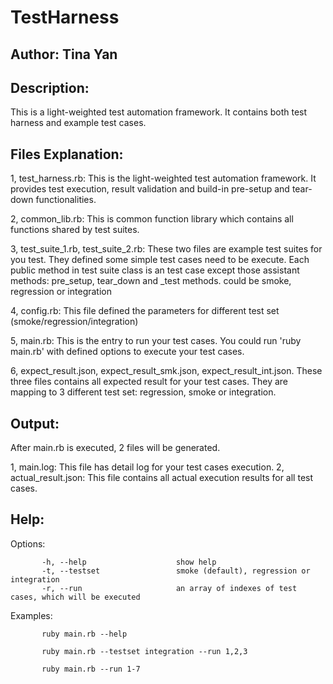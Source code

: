# TestHarness

Author:  Tina Yan
-------------------------------------------------

Description: 
-------------------------------------------------

This is a light-weighted test automation framework. It contains both test harness and example test cases.

Files Explanation:
-------------------------------------------------

1, test_harness.rb: This is the light-weighted test automation framework. It provides test execution, result validation and build-in pre-setup and tear-down functionalities.

2, common_lib.rb: This is common function library which contains all functions shared by test suites.

3, test_suite_1.rb, test_suite_2.rb: These two files are example test suites for you test. They defined some simple test cases need to be execute. Each public method in test suite class is an test case except those assistant methods: pre_setup, tear_down and <testset>_test methods. <testset> could be smoke, regression or integration

4, config.rb: This file defined the parameters for different test set (smoke/regression/integration)

5, main.rb:  This is the entry to run your test cases. You could run 'ruby main.rb' with defined options to execute your test cases.

6, expect_result.json, expect_result_smk.json, expect_result_int.json. These three files contains all expected result for your test cases. They are mapping to 3 different test set: regression, smoke or integration.

Output:
---------------------------------------------------
After main.rb is executed, 2 files will be generated. 

1, main.log: This file has detail log for your test cases execution.
2, actual_result.json: This file contains all actual execution results for all test cases.

Help:
---------------------------------------------------
Options:

           -h, --help                    show help  
           -t, --testset                 smoke (default), regression or integration
           -r, --run                     an array of indexes of test cases, which will be executed

Examples:

           ruby main.rb --help
           
           ruby main.rb --testset integration --run 1,2,3
           
           ruby main.rb --run 1-7
